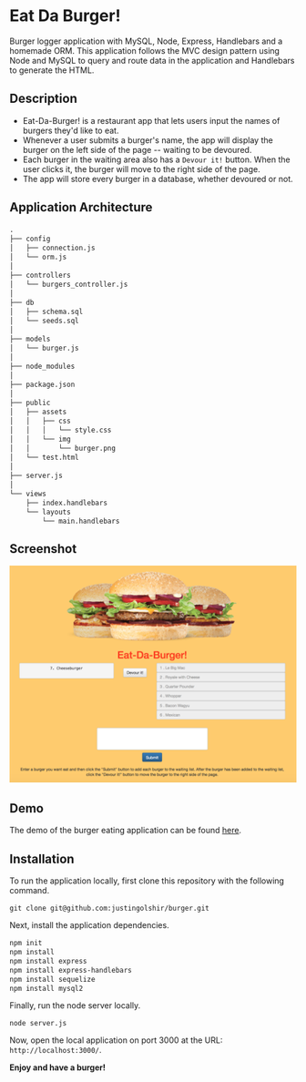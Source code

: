 # Eat Da Burger!
Burger logger application with MySQL, Node, Express, Handlebars and a homemade ORM. This application follows the MVC design pattern using Node and MySQL to query and route data in the application and Handlebars to generate the HTML.

## Description

* Eat-Da-Burger! is a restaurant app that lets users input the names of burgers they'd like to eat.
* Whenever a user submits a burger's name, the app will display the burger on the left side of the page -- waiting to be devoured.
* Each burger in the waiting area also has a `Devour it!` button. When the user clicks it, the burger will move to the right side of the page.
* The app will store every burger in a database, whether devoured or not.

## Application Architecture

```
.
├── config
│   ├── connection.js
│   └── orm.js
│ 
├── controllers
│   └── burgers_controller.js
│
├── db
│   ├── schema.sql
│   └── seeds.sql
│
├── models
│   └── burger.js
│ 
├── node_modules
│ 
├── package.json
│
├── public
│   ├── assets
│   │   ├── css
│   │   │   └── style.css
│   │   └── img
│   │       └── burger.png
│   └── test.html
│
├── server.js
│
└── views
    ├── index.handlebars
    └── layouts
        └── main.handlebars
```

## Screenshot

![alt text](https://github.com/JustinGolshir/burger/blob/master/public/assets/images/BurgerApp.png "Burger App")

## Demo

The demo of the burger eating application can be found [here](https://burger-justgo.herokuapp.com/).

## Installation

To run the application locally, first clone this repository with the following command.

	git clone git@github.com:justingolshir/burger.git
	
Next, install the application dependencies.

    npm init
	npm install
    npm install express
    npm install express-handlebars
    npm install sequelize
    npm install mysql2
	
Finally, run the node server locally.

	node server.js
	
Now, open the local application on port 3000 at the URL: `http://localhost:3000/`.

**Enjoy and have a burger!**




